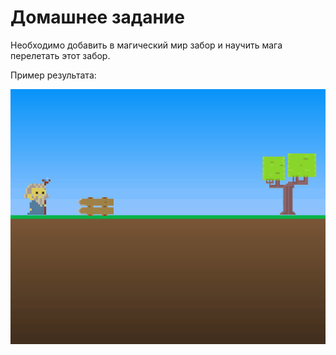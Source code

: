 # Домашнее задание

Необходимо добавить в магический мир забор и научить мага перелетать этот забор.

Пример результата:

![result](img/result.gif)